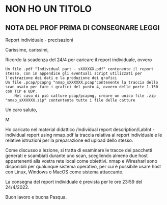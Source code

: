 # NON HO UN TITOLO

## NOTA DEL PROF PRIMA DI CONSEGNARE LEGGI

Report individuale - precisazioni

Carissime, carissimi,

Ricordo la scadenza del 24/4 per caricare il report individuale, ovvero

    Un file .pdf "Individual part - sXXXXXX.pdf" contenente il report stesso, con in appendice gli eventuali script utilizzati per l'estrazione dei dati e la produzione dei grafici
    Un file .pcap/pcapng "nmap_sXXXXXX.pcap"contenente la traccia dello scan usato per fare i grafici del punto 4, ovvero delle porte 1-150 con TCP e UDP.
        Nel caso di più catture pcap/pcapng, creare un unico file .zip "nmap_sXXXXXX.zip" contentente tutte i file delle catture

​Un caro saluto,

M



Ho caricato nel material didattico /Individual report description/LabInt - individual report using nmap.pdf la traccia relativa al report individuale e le relative istruzioni per la preparazione ed upload dello stesso.

Come discusso a lezione, si tratta di esaminare le tracce dei pacchetti generati e scambiati durante uno scan, scegliendo almeno due host appartenenti alla vostra rete local come obiettivi.
nmap e Wiresharl sono disponibili per qualunque sistema operativo, per cui è possibile usare host con Linux, Windows o MacOS come sistema attaccante.

La consegna del report individuale è prevista per le ore 23:59 del 24/4/2022.

Buon lavoro e buona Pasqua.


